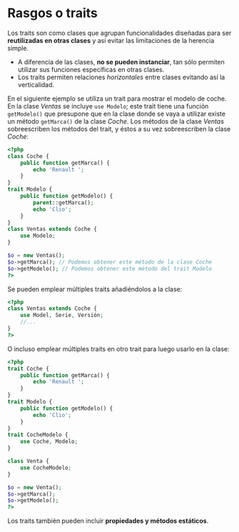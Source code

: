 # Rasgos o traits

Los traits son como clases que agrupan funcionalidades diseñadas para ser **reutilizadas en otras clases** y así evitar las limitaciones de la herencia simple.

- A diferencia de las clases, **no se pueden instanciar**, tan sólo permiten utilizar sus funciones específicas en otras clases.
- Los traits permiten relaciones _horizontales_ entre clases evitando así la verticalidad.

En el siguiente ejemplo se utiliza un trait para mostrar el modelo de coche. En la clase _Ventas_ se incluye `use Modelo`; este trait tiene una función `getModelo()` que presupone que en la clase donde se vaya a utilizar existe un método `getMarca()` de la clase _Coche_. Los métodos de la clase _Ventas_ sobreescriben los métodos del trait, y éstos a su vez sobreescriben la clase _Coche_:

```php
<?php
class Coche {
    public function getMarca() {
        echo 'Renault ';
    }
}
trait Modelo {
    public function getModelo() {
        parent::getMarca();
        echo 'Clio';
    }
}
class Ventas extends Coche {
    use Modelo;
}

$o = new Ventas();
$o->getMarca(); // Podemos obtener este método de la clase Coche
$o->getModelo(); // Podemos obtener este método del trait Modelo
?>
```

Se pueden emplear múltiples traits añadiéndolos a la clase:

```php
<?php
class Ventas extends Coche {
    use Model, Serie, Versión;
    //...
}
?>
```

O incluso emplear múltiples traits en otro trait para luego usarlo en la clase:

```php
<?php
trait Coche {
    public function getMarca() {
        echo 'Renault ';
    }
}
trait Modelo {
    public function getModelo() {
        echo 'Clio';
    }
}
trait CocheModelo {
    use Coche, Modelo;
}

class Venta {
    use CocheModelo;
}

$o = new Venta();
$o->getMarca();
$o->getModelo();
?>
```

Los traits también pueden incluir **propiedades y métodos estáticos**.
